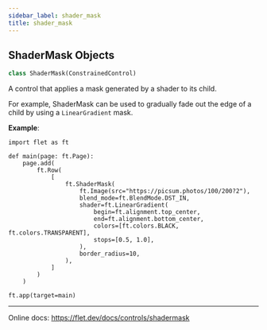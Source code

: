 ```yaml
---
sidebar_label: shader_mask
title: shader_mask
---
```


## ShaderMask Objects

```python
class ShaderMask(ConstrainedControl)
```

A control that applies a mask generated by a shader to its child.

For example, ShaderMask can be used to gradually fade out the edge of a child by using a `LinearGradient` mask.

**Example**:

```
import flet as ft

def main(page: ft.Page):
    page.add(
        ft.Row(
            [
                ft.ShaderMask(
                    ft.Image(src="https://picsum.photos/100/200?2"),
                    blend_mode=ft.BlendMode.DST_IN,
                    shader=ft.LinearGradient(
                        begin=ft.alignment.top_center,
                        end=ft.alignment.bottom_center,
                        colors=[ft.colors.BLACK, ft.colors.TRANSPARENT],
                        stops=[0.5, 1.0],
                    ),
                    border_radius=10,
                ),
            ]
        )
    )

ft.app(target=main)
```
  
  -----
  
  Online docs: https://flet.dev/docs/controls/shadermask

